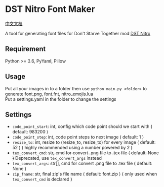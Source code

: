# DST Nitro Font Maker

[中文文档](README_zh.md)

A tool for generating font files for Don't Starve Together mod [DST Nitro](https://steamcommunity.com/sharedfiles/filedetails/?id=2248952715)

## Requirement

  Python >= 3.6, PyYaml, Pillow

## Usage

  Put all your images in to a folder then use `python main.py <folder>` to generate font.png, font.fnt, nitro_emojis.lua<br>
  Put a settings.yaml in the folder to change the settings

## Settings

  - `code_point_start`: int, config which code point should we start with ( default: 983200 )
  - `code_point_step`: int, code point steps to next image ( default: 1 )
  - `resize_to`: int, resize to (resize_to, resize_to) for every image ( default: 52 ) ( highly recommended using a number powered by 2 )
  - ~~`tex_convert_cmd`: str, cmd for convert .png file to .tex file ( default: None )~~ Deprecated, use `tex_convert_args` instead
  - `tex_convert_args`: str[], cmd for convert .png file to .tex file ( default: None )
  - `zip_fname`: str, final zip's file name ( default: font.zip ) ( only used when `tex_convert_cmd` is declared )
